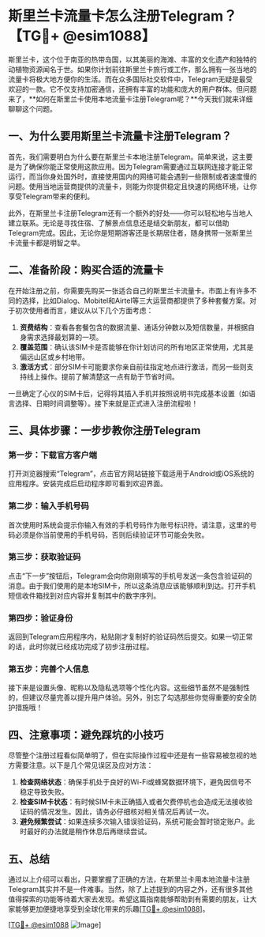 # 斯里兰卡流量卡怎么注册Telegram？【TG💪+ @esim1088】

斯里兰卡，这个位于南亚的热带岛国，以其美丽的海滩、丰富的文化遗产和独特的动植物资源闻名于世。如果你计划前往斯里兰卡旅行或工作，那么拥有一张当地的流量卡将极大地方便你的生活。而在众多国际社交软件中，Telegram无疑是最受欢迎的一款。它不仅支持加密通信，还拥有丰富的功能和庞大的用户群体。但问题来了，**如何在斯里兰卡使用本地流量卡注册Telegram呢？**今天我们就来详细聊聊这个问题。

## 一、为什么要用斯里兰卡流量卡注册Telegram？

首先，我们需要明白为什么要在斯里兰卡本地注册Telegram。简单来说，这主要是为了确保你能正常使用这款应用。因为Telegram需要通过互联网连接才能正常运行，而当你身处国外时，直接使用国内的网络可能会遇到一些限制或者速度慢的问题。使用当地运营商提供的流量卡，则能为你提供稳定且快速的网络环境，让你享受Telegram带来的便利。

此外，在斯里兰卡注册Telegram还有一个额外的好处——你可以轻松地与当地人建立联系。无论是寻找住宿、了解景点信息还是结交新朋友，都可以借助Telegram完成。因此，无论你是短期游客还是长期居住者，随身携带一张斯里兰卡流量卡都是明智之举。

## 二、准备阶段：购买合适的流量卡

在开始注册之前，你需要先购买一张适合自己的斯里兰卡流量卡。市面上有许多不同的选择，比如Dialog、Mobitel和Airtel等三大运营商都提供了多种套餐方案。对于初次使用者而言，建议从以下几个方面考虑：

1. **资费结构**：查看各套餐包含的数据流量、通话分钟数以及短信数量，并根据自身需求选择最划算的一项。
2. **覆盖范围**：确认该SIM卡是否能够在你计划访问的所有地区正常使用，尤其是偏远山区或乡村地带。
3. **激活方式**：部分SIM卡可能要求你亲自前往指定地点进行激活，而另一些则支持线上操作。提前了解清楚这一点有助于节省时间。

一旦确定了心仪的SIM卡后，记得将其插入手机并按照说明书完成基本设置（如语言选择、日期时间调整等）。接下来就是正式进入注册流程啦！

## 三、具体步骤：一步步教你注册Telegram

### 第一步：下载官方客户端
打开浏览器搜索“Telegram”，点击官方网站链接下载适用于Android或iOS系统的应用程序。安装完成后启动程序即可看到欢迎界面。

### 第二步：输入手机号码
首次使用时系统会提示你输入有效的手机号码作为账号标识符。请注意，这里的号码必须是你当前使用的手机号码，否则后续验证环节可能会失败。

### 第三步：获取验证码
点击“下一步”按钮后，Telegram会向你刚刚填写的手机号发送一条包含验证码的消息。由于我们使用的是本地SIM卡，所以这条消息应该能够顺利到达。打开手机短信收件箱找到对应内容并复制其中的数字序列。

### 第四步：验证身份
返回到Telegram应用程序内，粘贴刚才复制好的验证码然后提交。如果一切正常的话，此时你就已经成功完成了初步注册过程。

### 第五步：完善个人信息
接下来是设置头像、昵称以及隐私选项等个性化内容。这些细节虽然不是强制性的，但建议尽量完善以提升用户体验。另外，别忘了勾选那些你觉得重要的安全防护措施哦！

## 四、注意事项：避免踩坑的小技巧

尽管整个注册过程看似简单明了，但在实际操作过程中还是有一些容易被忽视的地方需要注意。以下是几个常见误区及应对方法：

1. **检查网络状态**：确保手机处于良好的Wi-Fi或蜂窝数据环境下，避免因信号不稳定导致失败。
2. **检查SIM卡状态**：有时候SIM卡未正确插入或者欠费停机也会造成无法接收验证码的情况发生。因此，请务必仔细核对相关情况后再试一次。
3. **避免频繁尝试**：如果连续多次输入错误验证码，系统可能会暂时锁定账户。此时最好的办法就是稍作休息后再继续尝试。

## 五、总结

通过以上介绍可以看出，只要掌握了正确的方法，在斯里兰卡用本地流量卡注册Telegram其实并不是一件难事。当然，除了上述提到的内容之外，还有很多其他值得探索的功能等待着大家去发现。希望这篇指南能够帮助到有需要的朋友，让大家能够更加便捷地享受到全球化带来的乐趣[[TG💪+ @esim1088](https://t.me/s/esim1088)]。

[[TG💪+ @esim1088](https://t.me/s/esim1088) ![Image](https://i.postimg.cc/4NQfJmqS/Snipaste-2025-05-13-00-14-12.png)]